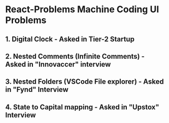 # React-Problems Machine Coding UI Problems
## 1. Digital Clock - Asked in Tier-2 Startup 
## 2. Nested Comments (Infinite Comments) - Asked in "Innovaccer" interview
## 3. Nested Folders (VSCode File explorer) - Asked in "Fynd" Interview
## 4. State to Capital mapping - Asked in "Upstox" Interview
